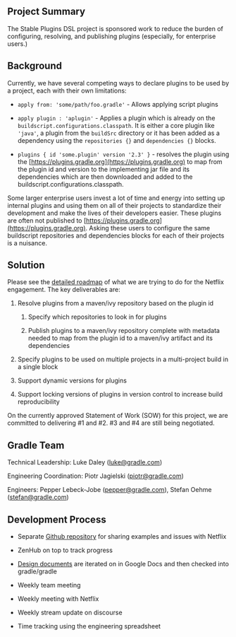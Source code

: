 ## Project Summary

The Stable Plugins DSL project is sponsored work to reduce the burden of configuring, resolving, and publishing plugins (especially, for enterprise users.)

## Background

Currently, we have several competing ways to declare plugins to be used by a project, each with their own limitations:

* `apply from: 'some/path/foo.gradle'` - Allows applying script plugins

* `apply plugin : 'aplugin'` - Applies a plugin which is already on the `buildscript.configurations.classpath`. It is either a core plugin like `'java'`, a plugin from the `buildSrc` directory or it has been added as a dependency using the `repositories {}` and `dependencies {}` blocks.

* `plugins { id 'some.plugin' version '2.3' }` - resolves the plugin using the [https://plugins.gradle.org](https://plugins.gradle.org) to map from the plugin id and version to the implementing jar file and its dependencies which are then downloaded and added to the buildscript.configurations.classpath.

Some larger enterprise users invest a lot of time and energy into setting up internal plugins and using them on all of their projects to standardize their development and make the lives of their developers easier.  These plugins are often not published to [https://plugins.gradle.org](https://plugins.gradle.org).  Asking these users to configure the same buildscript repositories and dependencies blocks for each of their projects is a nuisance.

## Solution

Please see the [detailed roadmap](https://docs.google.com/document/d/18w0SkzPXYKOvDL85ixAynmKMAasa6akb2voum56uAuw) of what we are trying to do for the Netflix engagement. The key deliverables are:

1. Resolve plugins from a maven/ivy repository based on the plugin id

    1. Specify which repositories to look in for plugins

    2. Publish plugins to a maven/ivy repository complete with metadata needed to map from the plugin id to a maven/ivy artifact and its dependencies

2. Specify plugins to be used on multiple projects in a multi-project build in a single block

3. Support dynamic versions for plugins

4. Support locking versions of plugins in version control to increase build reproducibility

On the currently approved Statement of Work (SOW) for this project, we are committed to delivering #1 and #2. #3 and #4 are still being negotiated.

## Gradle Team

Technical Leadership: Luke Daley ([luke@gradle.com](mailto:luke@gradle.com))

Engineering Coordination: Piotr Jagielski ([piotr@gradle.com](mailto:piotr@gradle.com))

Engineers: Pepper Lebeck-Jobe ([pepper@gradle.com](mailto:pepper@gradle.com)), Stefan Oehme ([stefan@gradle.com](mailto:stefan@gradle.com))

## Development Process

* Separate [Github repository](https://github.com/gradle/stable-plugins-dsl) for sharing examples and issues with Netflix 

* ZenHub on top to track progress

* [Design documents](https://drive.google.com/drive/u/2/folders/0BwVajzeZP7mkRlBRak81elNMVnc) are iterated on in Google Docs and then checked into gradle/gradle

* Weekly team meeting

* Weekly meeting with Netflix

* Weekly stream update on discourse

* Time tracking using the engineering spreadsheet

